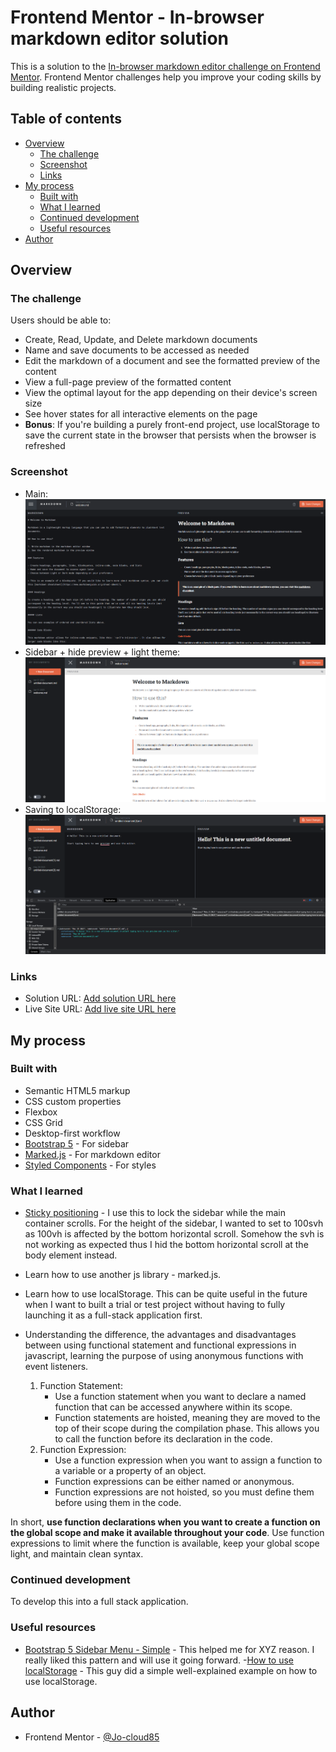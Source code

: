 # Frontend Mentor - In-browser markdown editor solution

This is a solution to the [In-browser markdown editor challenge on Frontend Mentor](https://www.frontendmentor.io/challenges/inbrowser-markdown-editor-r16TrrQX9). Frontend Mentor challenges help you improve your coding skills by building realistic projects. 

## Table of contents

- [Overview](#overview)
  - [The challenge](#the-challenge)
  - [Screenshot](#screenshot)
  - [Links](#links)
- [My process](#my-process)
  - [Built with](#built-with)
  - [What I learned](#what-i-learned)
  - [Continued development](#continued-development)
  - [Useful resources](#useful-resources)
- [Author](#author)


## Overview

### The challenge

Users should be able to:

- Create, Read, Update, and Delete markdown documents 
- Name and save documents to be accessed as needed
- Edit the markdown of a document and see the formatted preview of the content
- View a full-page preview of the formatted content
- View the optimal layout for the app depending on their device's screen size
- See hover states for all interactive elements on the page
- **Bonus**: If you're building a purely front-end project, use localStorage to save the current state in the browser that persists when the browser is refreshed

### Screenshot

- Main: ![./public/screenshots/main.png](/public/screenshots/main.png)
- Sidebar + hide preview + light theme: ![./public/screenshots/sidebar%20%2B%20hide_markdown.png](./public/screenshots/sidebar%20%2B%20hide_markdown.png)
- Saving to localStorage: ![./public/screenshots/saving_to_localStorage.png](./public/screenshots/saving_to_localStorage.png) 

### Links

- Solution URL: [Add solution URL here](https://your-solution-url.com)
- Live Site URL: [Add live site URL here](https://your-live-site-url.com)


## My process

### Built with

- Semantic HTML5 markup
- CSS custom properties
- Flexbox
- CSS Grid
- Desktop-first workflow
- [Bootstrap 5](https://getbootstrap.com/docs/5.3/getting-started/introduction/) - For sidebar
- [Marked.js](https://marked.js.org/using_advanced) - For markdown editor
- [Styled Components](https://styled-components.com/) - For styles

### What I learned

- [Sticky positioning](https://developer.mozilla.org/en-US/docs/Web/CSS/position#sticky_positioning) - I use this to lock the sidebar while the main container scrolls. For the height of the sidebar, I wanted to set to 100svh as 100vh is affected by the bottom horizontal scroll. Somehow the svh is not working as expected thus I hid the bottom horizontal scroll at the body element instead.

- Learn how to use another js library - marked.js.

- Learn how to use localStorage. This can be quite useful in the future when I want to built a trial or test project without having to fully launching it as a full-stack application first.

- Understanding the difference, the advantages and disadvantages between using functional statement and functional expressions in javascript, learning the purpose of using anonymous functions with event listeners. 
  1. Function Statement:
      - Use a function statement when you want to declare a named function that can be accessed anywhere within its scope.
      - Function statements are hoisted, meaning they are moved to the top of their scope during the compilation phase. This allows you to call the function before its declaration in the code.
  2. Function Expression:
      - Use a function expression when you want to assign a function to a variable or a property of an object.
      - Function expressions can be either named or anonymous.
      - Function expressions are not hoisted, so you must define them before using them in the code.

In short, **use function declarations when you want to create a function on the global scope and make it available throughout your code**. Use function expressions to limit where the function is available, keep your global scope light, and maintain clean syntax.

### Continued development

To develop this into a full stack application.

### Useful resources

- [Bootstrap 5 Sidebar Menu - Simple](https://www.codeply.com/p/LXYndDByBf) - This helped me for XYZ reason. I really liked this pattern and will use it going forward.
-[How to use localStorage](https://www.section.io/engineering-education/how-to-use-localstorage-with-javascript/) - This guy did a simple well-explained example on how to use localStorage.


## Author

- Frontend Mentor - [@Jo-cloud85](https://www.frontendmentor.io/profile/Jo-cloud85)

